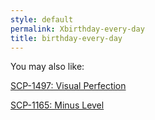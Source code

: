 ```yaml
---
style: default
permalink: Xbirthday-every-day
title: birthday-every-day
---
```

You may also like:

[SCP-1497: Visual Perfection](http://scp-wiki.net/scp-1497)

[SCP-1165: Minus Level](http://scp-wiki.net/scp-1165)
